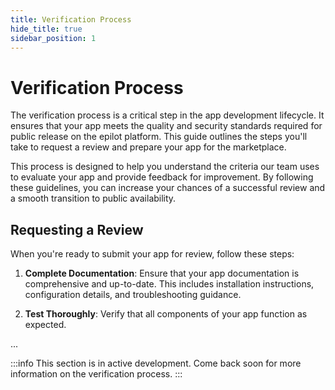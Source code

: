 ```yaml
---
title: Verification Process
hide_title: true
sidebar_position: 1
---
```



# Verification Process

The verification process is a critical step in the app development lifecycle. It ensures that your app meets the quality and security standards required for public release on the epilot platform. This guide outlines the steps you'll take to request a review and prepare your app for the marketplace.

This process is designed to help you understand the criteria our team uses to evaluate your app and provide feedback for improvement. By following these guidelines, you can increase your chances of a successful review and a smooth transition to public availability.

## Requesting a Review

When you're ready to submit your app for review, follow these steps:

1. **Complete Documentation**: Ensure that your app documentation is comprehensive and up-to-date. This includes installation instructions, configuration details, and troubleshooting guidance.

2. **Test Thoroughly**: Verify that all components of your app function as expected. 

...

:::info
This section is in active development. Come back soon for more information on the verification process.
:::
